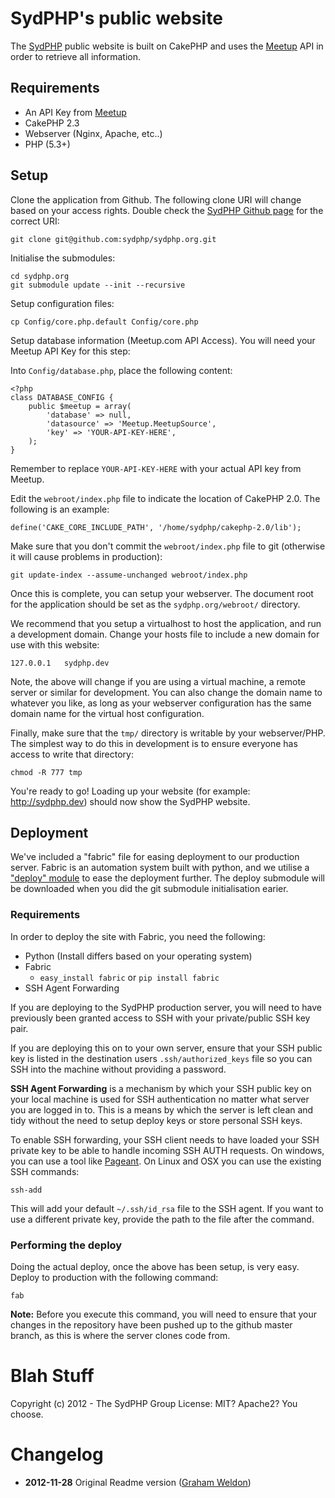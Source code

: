 # SydPHP's public website #

The [SydPHP](http://sydphp.org) public website is built on CakePHP and uses the [Meetup](http://meetup.com) API in order to retrieve all information.

## Requirements ##

* An API Key from [Meetup](http://meetup.com)
* CakePHP 2.3
* Webserver (Nginx, Apache, etc..)
* PHP (5.3+)

## Setup ##

Clone the application from Github. The following clone URI will change based on your access rights. Double check the [SydPHP Github page](http://github.com/sydphp/sydphp.org) for the correct URI:

	git clone git@github.com:sydphp/sydphp.org.git

Initialise the submodules:

	cd sydphp.org
	git submodule update --init --recursive

Setup configuration files:

	cp Config/core.php.default Config/core.php

Setup database information (Meetup.com API Access). You will need your Meetup API Key for this step:

Into `Config/database.php`, place the following content:

	<?php
	class DATABASE_CONFIG {
		public $meetup = array(
			'database' => null,
			'datasource' => 'Meetup.MeetupSource',
			'key' => 'YOUR-API-KEY-HERE',
		);
	}

Remember to replace `YOUR-API-KEY-HERE` with your actual API key from Meetup.

Edit the `webroot/index.php` file to indicate the location of CakePHP 2.0. The following is an example:

	define('CAKE_CORE_INCLUDE_PATH', '/home/sydphp/cakephp-2.0/lib');

Make sure that you don't commit the `webroot/index.php` file to git (otherwise it will cause problems in production):

	git update-index --assume-unchanged webroot/index.php

Once this is complete, you can setup your webserver. The document root for the application should be set as the `sydphp.org/webroot/` directory.

We recommend that you setup a virtualhost to host the application, and run a development domain. Change your hosts file to include a new domain for use with this website:

	127.0.0.1   sydphp.dev

Note, the above will change if you are using a virtual machine, a remote server or similar for development. You can also change the domain name to whatever you like, as long as your webserver configuration has the same domain name for the virtual host configuration.

Finally, make sure that the `tmp/` directory is writable by your webserver/PHP. The simplest way to do this in development is to ensure everyone has access to write that directory:

	chmod -R 777 tmp

You're ready to go! Loading up your website (for example: http://sydphp.dev) should now show the SydPHP website.

## Deployment ##

We've included a "fabric" file for easing deployment to our production server. Fabric is an automation system built with python, and we utilise a ["deploy" module](http://github.com/predominant/deploy) to ease the deployment further. The deploy submodule will be downloaded when you did the git submodule initialisation earier.

### Requirements ###

In order to deploy the site with Fabric, you need the following:

* Python (Install differs based on your operating system)
* Fabric
  - `easy_install fabric` or `pip install fabric`
* SSH Agent Forwarding

If you are deploying to the SydPHP production server, you will need to have previously been granted access to SSH with your private/public SSH key pair.

If you are deploying this on to your own server, ensure that your SSH public key is listed in the destination users `.ssh/authorized_keys` file so you can SSH into the machine without providing a password.

**SSH Agent Forwarding** is a mechanism by which your SSH public key on your local machine is used for SSH authentication no matter what server you are logged in to. This is a means by which the server is left clean and tidy without the need to setup deploy keys or store personal SSH keys.

To enable SSH forwarding, your SSH client needs to have loaded your SSH private key to be able to handle incoming SSH AUTH requests. On windows, you can use a tool like [Pageant](http://www.chiark.greenend.org.uk/~sgtatham/putty/download.html). On Linux and OSX you can use the existing SSH commands:

	ssh-add

This will add your default `~/.ssh/id_rsa` file to the SSH agent. If you want to use a different private key, provide the path to the file after the command.

### Performing the deploy ###

Doing the actual deploy, once the above has been setup, is very easy. Deploy to production with the following command:

	fab

**Note:** Before you execute this command, you will need to ensure that your changes in the repository have been pushed up to the github master branch, as this is where the server clones code from.

# Blah Stuff #

Copyright (c) 2012 - The SydPHP Group
License: MIT? Apache2? You choose.

# Changelog #

* **2012-11-28** Original Readme version ([Graham Weldon](http://grahamweldon.com))

